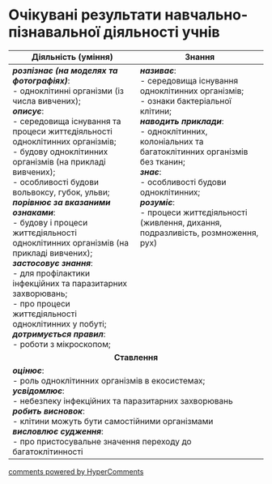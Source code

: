 <div id="hypercomments_widget" class="js-hypercomments-widget invisible"></div>

# Очікувані результати навчально-пізнавальної діяльності учнів

<table>
  <tr>
    <td width="50%" align="center"><b>Діяльність (уміння)</b></td>
    <td width="50%" align="center"><b>Знання</b></td>
  </tr>
<tbody>
  <tr>
<td width="50%" style="vertical-align:top !important;">
<b><i>розпізнає (на моделях та фотографіях)</i></b>:<br>
- одноклітинні організми (із числа вивчених);<br>
<i><b>описує</b></i>:<br>
- середовища існування та процеси життєдіяльності одноклітинних організмів;<br>
- будову одноклітинних організмів (на прикладі вивчених);<br>
- особливості будови вольвоксу, губок, ульви;<br>
<b><i>порівнює за вказаними ознаками</i></b>:<br>
- будову і процеси життєдіяльності одноклітинних організмів (на прикладі вивчених);<br>
<b><i>застосовує знання</i></b>:<br>
 - для профілактики інфекційних та паразитарних захворювань;<br>
- про процеси життєдіяльності одноклітинних у побуті;<br>
<i><b>дотримується правил</b></i>:<br>
- роботи з мікроскопом;

</td>
<td width="50%" style="vertical-align:top !important;">
<b><i>називає</i></b>: <br>
- середовища існування одноклітинних організмів; <br>
- ознаки бактеріальної клітини;<br>
<b><i>наводить приклади</i></b>: <br>
- одноклітинних, колоніальних та багатоклітинних організмів без тканин;<br>
<i><b>знає</b></i>: <br>
- особливості будови одноклітинних;<br>
<i><b>розуміє</b></i>:<br>
- процеси життєдіяльності (живлення, дихання, подразливість, розмноження, рух)

</td>
  </tr>
    <tr>
<td align="center" colspan="2" width="100%" style="vertical-align:top !important;">
<b>Ставлення</b>
</td>
  </tr>
    <tr>
<td colspan="2" width="100%" style="vertical-align:top !important;">
<b><i>оцінює</i></b>:<br>
- роль одноклітинних організмів в екосистемах;<br>
<b><i>усвідомлює</i></b>:<br>
- небезпеку інфекційних та паразитарних захворювань<br>
<i><b>робить висновок</b></i>: <br>
- клітини можуть бути самостійними організмами<br>
<b><i>висловлює судження</i></b>:<br>
- про пристосувальне значення переходу до багатоклітинності
</td>
  </tr>
</table>

<div class="js-hypercomments-container">
<a href="http://hypercomments.com" class="hc-link" title="comments widget">comments powered by HyperComments</a>
</div>